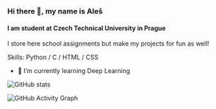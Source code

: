 ### Hi there 👋, my name is Aleš
#### I am student at Czech Technical University in Prague
I store here school assignments but make my projects for fun as well!

Skills: Python / C / HTML / CSS

- 🌱 I’m currently learning Deep Learning 


![GitHub stats](https://github-readme-stats.vercel.app/api?username=aleskucera&show_icons=true)  

![GitHub Activity Graph](https://activity-graph.herokuapp.com/graph?username=aleskucera)  
